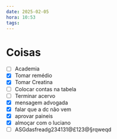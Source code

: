 ```yaml
---
date: 2025-02-05
hora: 10:53
tags:
---
```





# Coisas
- [ ] Academia
- [x] Tomar remédio
- [x] Tomar Creatina
- [ ] Colocar contas na tabela
- [ ] Terminar acervo
- [x] mensagem advogada
- [x] falar que a dc não vem
- [x] aprovar paineis
- [x] almoçar com o luciano
- [ ] ASGdasfreadg234131@£123@§rqweqd